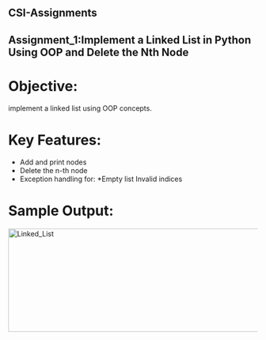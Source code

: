 ## CSI-Assignments

## Assignment_1:Implement a Linked List in Python Using OOP and Delete the Nth Node

# Objective: 
implement a linked list using OOP concepts.

# Key Features:
* Add and print nodes
* Delete the n-th node
* Exception handling for:
   *Empty list
    Invalid indices

# Sample Output:
<img width="543" height="209" alt="Linked_List" src="https://github.com/user-attachments/assets/ff3ae04c-2e4c-448f-97e5-89d7ea845bfe" />

